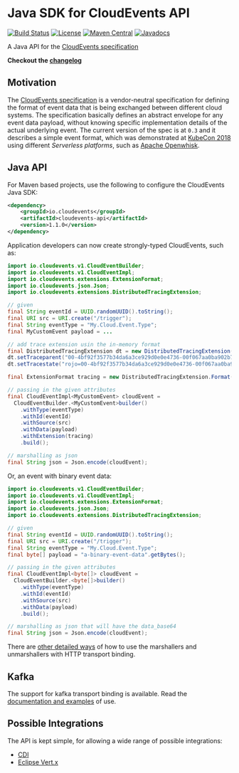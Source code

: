 # Java SDK for CloudEvents API

[![Build Status](https://travis-ci.org/cloudevents/sdk-java.png)](https://travis-ci.org/cloudevents/sdk-java)
[![License](https://img.shields.io/:license-Apache2-blue.svg)](http://www.apache.org/licenses/LICENSE-2.0)
[![Maven Central](https://maven-badges.herokuapp.com/maven-central/io.cloudevents/cloudevents-parent/badge.svg)](https://maven-badges.herokuapp.com/maven-central/io.cloudevents/cloudevents-parent)
[![Javadocs](http://www.javadoc.io/badge/io.cloudevents/cloudevents-api.svg?color=green)](http://www.javadoc.io/doc/io.cloudevents/cloudevents-api)

A Java API for the [CloudEvents specification](https://github.com/cloudevents/spec)

__Checkout the [changelog](./CHANGELOG.md)__

## Motivation

The [CloudEvents specification](https://github.com/cloudevents/spec) is a vendor-neutral specification for defining the format of event data that is being exchanged between different cloud systems. The specification basically defines an abstract envelope for any event data payload, without knowing specific implementation details of the actual underlying event. The current version of the spec is at `0.3` and it describes a simple event format, which was demonstrated at [KubeCon 2018](https://youtu.be/TZPPjAv12KU) using different _Serverless platforms_, such as [Apache Openwhisk](https://github.com/apache/incubator-openwhisk).

## Java API

For Maven based projects, use the following to configure the CloudEvents Java SDK:

```xml
<dependency>
    <groupId>io.cloudevents</groupId>
    <artifactId>cloudevents-api</artifactId>
    <version>1.1.0</version>
</dependency>
```

Application developers can now create strongly-typed CloudEvents, such as:

```java
import io.cloudevents.v1.CloudEventBuilder;
import io.cloudevents.v1.CloudEventImpl;
import io.cloudevents.extensions.ExtensionFormat;
import io.cloudevents.json.Json;
import io.cloudevents.extensions.DistributedTracingExtension;

// given
final String eventId = UUID.randomUUID().toString();
final URI src = URI.create("/trigger");
final String eventType = "My.Cloud.Event.Type";
final MyCustomEvent payload = ...

// add trace extension usin the in-memory format
final DistributedTracingExtension dt = new DistributedTracingExtension();
dt.setTraceparent("00-4bf92f3577b34da6a3ce929d0e0e4736-00f067aa0ba902b7-01");
dt.setTracestate("rojo=00-4bf92f3577b34da6a3ce929d0e0e4736-00f067aa0ba902b7-01");

final ExtensionFormat tracing = new DistributedTracingExtension.Format(dt);

// passing in the given attributes
final CloudEventImpl<MyCustomEvent> cloudEvent =
  CloudEventBuilder.<MyCustomEvent>builder()
    .withType(eventType)
    .withId(eventId)
    .withSource(src)
    .withData(payload)
    .withExtension(tracing)
    .build();

// marshalling as json
final String json = Json.encode(cloudEvent);
```

Or, an event with binary event data:

```java
import io.cloudevents.v1.CloudEventBuilder;
import io.cloudevents.v1.CloudEventImpl;
import io.cloudevents.extensions.ExtensionFormat;
import io.cloudevents.json.Json;
import io.cloudevents.extensions.DistributedTracingExtension;

// given
final String eventId = UUID.randomUUID().toString();
final URI src = URI.create("/trigger");
final String eventType = "My.Cloud.Event.Type";
final byte[] payload = "a-binary-event-data".getBytes();

// passing in the given attributes
final CloudEventImpl<byte[]> cloudEvent =
  CloudEventBuilder.<byte[]>builder()
    .withType(eventType)
    .withId(eventId)
    .withSource(src)
    .withData(payload)
    .build();

// marshalling as json that will have the data_base64
final String json = Json.encode(cloudEvent);
```

There are [other detailed ways](./api/README.md) of how to use the marshallers
and unmarshallers with HTTP transport binding.

## Kafka

The support for kafka transport binding is available. Read the
[documentation and examples](./kafka/README.md) of use.

## Possible Integrations

The API is kept simple, for allowing a wide range of possible integrations:

* [CDI](cdi/)
* [Eclipse Vert.x](http/vertx/)
